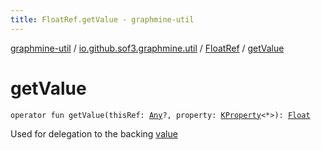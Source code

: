 ```yaml
---
title: FloatRef.getValue - graphmine-util
---
```


[graphmine-util](../../index.html) / [io.github.sof3.graphmine.util](../index.html) / [FloatRef](index.html) / [getValue](./get-value.html)

# getValue

`operator fun getValue(thisRef: `[`Any`](https://kotlinlang.org/api/latest/jvm/stdlib/kotlin/-any/index.html)`?, property: `[`KProperty`](https://kotlinlang.org/api/latest/jvm/stdlib/kotlin.reflect/-k-property/index.html)`<*>): `[`Float`](https://kotlinlang.org/api/latest/jvm/stdlib/kotlin/-float/index.html)

Used for delegation to the backing [value](value.html)

